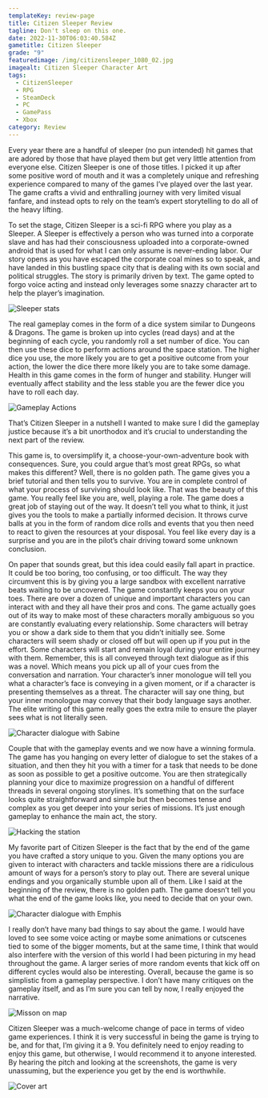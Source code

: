 ```yaml
---
templateKey: review-page
title: Citizen Sleeper Review
tagline: Don't sleep on this one.
date: 2022-11-30T06:03:40.584Z
gametitle: Citizen Sleeper
grade: "9"
featuredimage: /img/citizensleeper_1080_02.jpg
imagealt: Citizen Sleeper Character Art
tags:
  - CitizenSleeper
  - RPG
  - SteamDeck
  - PC
  - GamePass
  - Xbox
category: Review
---
```

Every year there are a handful of sleeper (no pun intended) hit games that are adored by those that have played them but get very little attention from everyone else. Citizen Sleeper is one of those titles. I picked it up after some positive word of mouth and it was a completely unique and refreshing experience compared to many of the games I’ve played over the last year. The game crafts a vivid and enthralling journey with very limited visual fanfare, and instead opts to rely on the team’s expert storytelling to do all of the heavy lifting.

To set the stage, Citizen Sleeper is a sci-fi RPG where you play as a Sleeper. A Sleeper is effectively a person who was turned into a corporate slave and has had their consciousness uploaded into a corporate-owned android that is used for what I can only assume is never-ending labor. Our story opens as you have escaped the corporate coal mines so to speak, and have landed in this bustling space city that is dealing with its own social and political struggles. The story is primarily driven by text. The game opted to forgo voice acting and instead only leverages some snazzy character art to help the player’s imagination.

![Sleeper stats](/img/citizensleeper_1080_08.jpg "Sleeper stats")

The real gameplay comes in the form of a dice system similar to Dungeons & Dragons. The game is broken up into cycles (read days) and at the beginning of each cycle, you randomly roll a set number of dice. You can then use these dice to perform actions around the space station. The higher dice you use, the more likely you are to get a positive outcome from your action, the lower the dice there more likely you are to take some damage. Health in this game comes in the form of hunger and stability. Hunger will eventually affect stability and the less stable you are the fewer dice you have to roll each day.

![Gameplay Actions](/img/citizensleeper_1080_03.jpg "Gameplay Actions")

That’s Citizen Sleeper in a nutshell I wanted to make sure I did the gameplay justice because it’s a bit unorthodox and it’s crucial to understanding the next part of the review.

This game is, to oversimplify it, a choose-your-own-adventure book with consequences. Sure, you could argue that’s most great RPGs, so what makes this different? Well, there is no golden path. The game gives you a brief tutorial and then tells you to survive. You are in complete control of what your process of surviving should look like. That was the beauty of this game. You really feel like you are, well, playing a role. The game does a great job of staying out of the way. It doesn’t tell you what to think, it just gives you the tools to make a partially informed decision. It throws curve balls at you in the form of random dice rolls and events that you then need to react to given the resources at your disposal. You feel like every day is a surprise and you are in the pilot’s chair driving toward some unknown conclusion.

On paper that sounds great, but this idea could easily fall apart in practice. It could be too boring, too confusing, or too difficult. The way they circumvent this is by giving you a large sandbox with excellent narrative beats waiting to be uncovered. The game constantly keeps you on your toes. There are over a dozen of unique and important characters you can interact with and they all have their pros and cons. The game actually goes out of its way to make most of these characters morally ambiguous so you are constantly evaluating every relationship. Some characters will betray you or show a dark side to them that you didn’t initially see. Some characters will seem shady or closed off but will open up if you put in the effort. Some characters will start and remain loyal during your entire journey with them. Remember, this is all conveyed through text dialogue as if this was a novel. Which means you pick up all of your cues from the conversation and narration. Your character’s inner monologue will tell you what a character’s face is conveying in a given moment, or if a character is presenting themselves as a threat. The character will say one thing, but your inner monologue may convey that their body language says another. The elite writing of this game really goes the extra mile to ensure the player sees what is not literally seen.

![Character dialogue with Sabine](/img/citizensleeper_1080_13.jpg "Character dialogue with Sabine")

Couple that with the gameplay events and we now have a winning formula. The game has you hanging on every letter of dialogue to set the stakes of a situation, and then they hit you with a timer for a task that needs to be done as soon as possible to get a positive outcome. You are then strategically planning your dice to maximize progression on a handful of different threads in several ongoing storylines. It’s something that on the surface looks quite straightforward and simple but then becomes tense and complex as you get deeper into your series of missions. It’s just enough gameplay to enhance the main act, the story.

![Hacking the station](/img/citizensleeper_1080_10.jpg "Hacking the station")

My favorite part of Citizen Sleeper is the fact that by the end of the game you have crafted a story unique to you. Given the many options you are given to interact with characters and tackle missions there are a ridiculous amount of ways for a person’s story to play out. There are several unique endings and you organically stumble upon all of them. Like I said at the beginning of the review, there is no golden path. The game doesn’t tell you what the end of the game looks like, you need to decide that on your own.

![Character dialogue with Emphis](/img/citizensleeper_1080_04.jpg "Character dialogue with Emphis")

I really don’t have many bad things to say about the game. I would have loved to see some voice acting or maybe some animations or cutscenes tied to some of the bigger moments, but at the same time, I think that would also interfere with the version of this world I had been picturing in my head throughout the game. A larger series of more random events that kick off on different cycles would also be interesting. Overall, because the game is so simplistic from a gameplay perspective. I don’t have many critiques on the gameplay itself, and as I’m sure you can tell by now, I really enjoyed the narrative.

![Misson on map](/img/citizensleeper_1080_05.jpg "Misson on map")

Citizen Sleeper was a much-welcome change of pace in terms of video game experiences. I think it is very successful in being the game is trying to be, and for that, I’m giving it a 9. You definitely need to enjoy reading to enjoy this game, but otherwise, I would recommend it to anyone interested. By hearing the pitch and looking at the screenshots, the game is very unassuming, but the experience you get by the end is worthwhile.

![Cover art](/img/cs_keyart_layered_hd_pink_revision_nologo.png "Cover art")